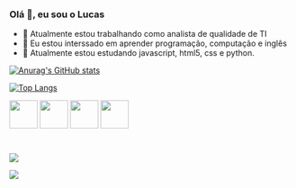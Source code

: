 ### Olá 👋, eu sou o Lucas

- 🔨 Atualmente estou trabalhando como analista de qualidade de TI
- 👀 Eu estou interssado em aprender programação, computação e inglês
- 🌱 Atualmente estou estudando javascript, html5, css e python.

<div>

[![Anurag's GitHub stats](https://github-readme-stats.vercel.app/api?username=DarkMatter015&show_icons=true&theme=tokyonight)](https://github.com/anuraghazra/github-readme-stats)

[![Top Langs](https://github-readme-stats.vercel.app/api/top-langs/?username=DarkMatter015&layout=compact&&theme=tokyonight)](https://github.com/anuraghazra/github-readme-stats)

</div>

<div style="display: inline-block">

<img align="center" height="50" width="50" src="https://cdn.jsdelivr.net/gh/devicons/devicon/icons/css3/css3-original.svg" />

<img align="center" height="50" width="50" src="https://cdn.jsdelivr.net/gh/devicons/devicon/icons/html5/html5-original.svg" />

<img align="center" height="50" width="50" src="https://cdn.jsdelivr.net/gh/devicons/devicon/icons/javascript/javascript-original.svg" />

<img align="center" height="50" width="50" src="https://cdn.jsdelivr.net/gh/devicons/devicon/icons/python/python-original.svg" />

</div>

##

<div style="display: inline-block">

<a href="https://portfolio-lucas-matheus.vercel.app/" target="_blank"> <img src="https://img.shields.io/badge/website-000000?style=for-the-badge&logo=About.me&logoColor=white"> </a>

<a href="https://www.linkedin.com/in/lucas-matheus-de-camargo-49a315236/" target="_blank"> <img src="https://img.shields.io/badge/LinkedIn-0077B5?style=for-the-badge&logo=linkedin&logoColor=white"> </a>

</div>

<!---
DarkMatter015/DarkMatter015 is a ✨ special ✨ repository because its `README.md` (this file) appears on your GitHub profile.
You can click the Preview link to take a look at your changes.
--->

